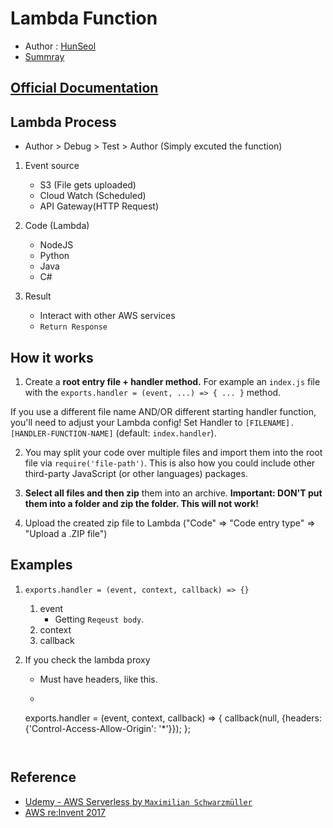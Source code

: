 # Lambda Function
- Author : [HunSeol](https//www.github.com/seolhun)
- [Summray](https://github.com/Seolhun/aws#2-lambda)

## [Official Documentation](https://aws.amazon.com/ko/lambda/)

## Lambda Process
- Author > Debug > Test > Author (Simply excuted the function)

1. Event source 
	- S3 (File gets uploaded)
	- Cloud Watch (Scheduled)
	- API Gateway(HTTP Request)

2. Code (Lambda)
	- NodeJS
	- Python
	- Java
	- C#

3. Result
	- Interact with other AWS services
	- `Return Response`

## How it works
1) Create a **root entry file + handler method.** For example an `index.js`  file with the `exports.handler = (event, ...) => { ... }`  method.

If you use a different file name AND/OR different starting handler function, you'll need to adjust your Lambda config! Set Handler to `[FILENAME].[HANDLER-FUNCTION-NAME]`  (default: `index.handler`).

2) You may split your code over multiple files and import them into the root file via `require('file-path')`. This is also how you could include other third-party JavaScript (or other languages) packages.

3) **Select all files and then zip** them into an archive. **Important: DON'T put them into a folder and zip the folder. This will not work!**

4) Upload the created zip file to Lambda ("Code" => "Code entry type" => "Upload a .ZIP file")


## Examples
1. `exports.handler = (event, context, callback) => {}`
	1. event
		- Getting `Reqeust body`.
	2. context
	3. callback

2. If you check the lambda proxy
	- Must have headers, like this.
	- ```javascript
	exports.handler = (event, context, callback) => {
    	callback(null, {headers: {'Control-Access-Allow-Origin': '*'}});
	};
	```


## Reference
- [Udemy - AWS Serverless by `Maximilian Schwarzmüller`](https://www.udemy.com/aws-serverless-a-complete-introduction/learn/v4/content)
- [AWS re:Invent 2017](https://www.youtube.com/watch?v=pMyniSCOJdA)